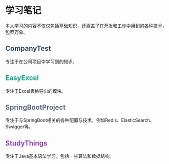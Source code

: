 # 学习笔记

本人学习的内容不仅仅包括基础知识，还涵盖了在开发和工作中用到的各种技术，包罗万象。

## <span style="color: #34495E;">CompanyTest</span>
专注于在公司项目中学习到的知识。

## <span style="color: #16A085;">EasyExcel</span>
专注于Excel表格导出的模块。

## <span style="color: #5D6D7E;">SpringBootProject</span>
专注于与SpringBoot相关的各种配置与技术，例如Redis、ElasticSearch、Swagger等。

## <span style="color: #8E44AD;">StudyThings</span>
专注于Java基本语法学习，包括一些算法和数据结构。
